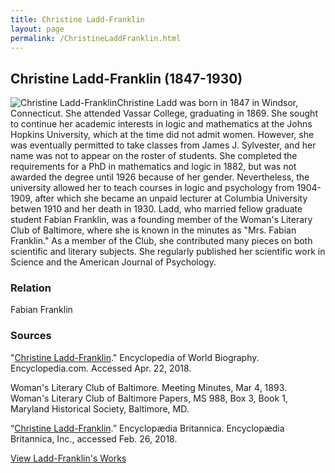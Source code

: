 ```yaml
---
title: Christine Ladd-Franklin
layout: page
permalink: /ChristineLaddFranklin.html
---
```


## Christine Ladd-Franklin (1847-1930)
<div style="float: left"><img src="https://elizajames.github.io/WLCB_draft/assets/img/ChristineLaddFranklin.jpg" alt="Christine Ladd-Franklin"></div>

Christine Ladd was born in 1847 in Windsor, Connecticut. She attended Vassar College, graduating in 1869. She sought to continue her academic interests in logic and mathematics at the Johns Hopkins University, which at the time did not admit women. However, she was eventually permitted to take classes from James J. Sylvester, and her name was not to appear on the roster of students. She completed the requirements for a PhD in mathematics and logic in 1882, but was not awarded the degree until 1926 because of her gender. Nevertheless, the university allowed her to teach courses in logic and psychology from 1904-1909, after which she became an unpaid lecturer at Columbia University betwen 1910 and her death in 1930. Ladd, who married fellow graduate student Fabian Franklin, was a founding member of the Woman's Literary Club of Baltimore, where she is known in the minutes as "Mrs. Fabian Franklin." As a member of the Club, she contributed many pieces on both scientific and literary subjects. She regularly published her scientific work in Science and the American Journal of Psychology. 

### Relation
Fabian Franklin

### Sources
"[Christine Ladd-Franklin](http://www.encyclopedia.com/history/encyclopedias-almanacs-transcripts-and-maps/christine-ladd-franklin)." Encyclopedia of World Biography. Encyclopedia.com. Accessed Apr. 22, 2018.

Woman's Literary Club of Baltimore. Meeting Minutes, Mar 4, 1893. Woman's Literary Club of Baltimore Papers, MS 988, Box 3, Book 1, Maryland Historical Society, Baltimore, MD. 

“[Christine Ladd-Franklin](http://www.britannica.com/biography/Christine-Ladd-Franklin).” Encyclopædia Britannica. Encyclopædia Britannica, Inc., accessed Feb. 26, 2018.

[View Ladd-Franklin's Works](https://elizajames.github.io/WLCB_draft/browse.html#franklin)
